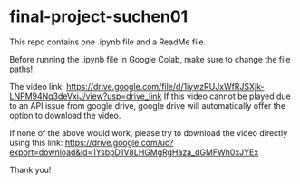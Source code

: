 # final-project-suchen01 

This repo contains one .ipynb file and a ReadMe file.

Before running the .ipynb file in Google Colab, make sure to change the file paths!

The video link: 
https://drive.google.com/file/d/1iywzRUJxWfRJSXjk-LNPM94Nq3deVxiJ/view?usp=drive_link
If this video cannot be played due to an API issue from google drive, google drive will automatically offer the option to download the video.

If none of the above would work, please try to download the video directly using this link:
https://drive.google.com/uc?export=download&id=1YsbpD1V8LHGMgRgHaza_dGMFWh0xJYEx

Thank you!
